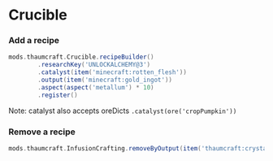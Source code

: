 # Crucible

### Add a recipe

```groovy
mods.thaumcraft.Crucible.recipeBuilder()
        .researchKey('UNLOCKALCHEMY@3')
        .catalyst(item('minecraft:rotten_flesh'))
        .output(item('minecraft:gold_ingot'))
        .aspect(aspect('metallum') * 10)
        .register()
```

Note: catalyst also accepts oreDicts ``.catalyst(ore('cropPumpkin'))``

### Remove a recipe

```groovy
mods.thaumcraft.InfusionCrafting.removeByOutput(item('thaumcraft:crystal_terra'))
```
